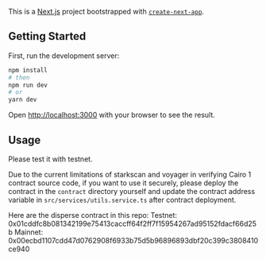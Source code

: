 This is a [Next.js](https://nextjs.org/) project bootstrapped with [`create-next-app`](https://github.com/vercel/next.js/tree/canary/packages/create-next-app).

## Getting Started

First, run the development server:

```bash
npm install
# then
npm run dev
# or
yarn dev
```

Open [http://localhost:3000](http://localhost:3000) with your browser to see the result.

## Usage

Please test it with testnet.

Due to the current limitations of starkscan and voyager in verifying Cairo 1 contract source code, if you want to use it securely, please deploy the contract in the `contract` directory yourself and update the contract address variable in `src/services/utils.service.ts` after contract deployment.

Here are the disperse contract in this repo:
Testnet: 0x01cddfc8b081342199e75413caccff64f2ff7f15954267ad95152fdacf66d25b
Mainnet: 0x00ecbd1107cdd47d0762908f6933b75d5b96896893dbf20c399c3808410ce940
